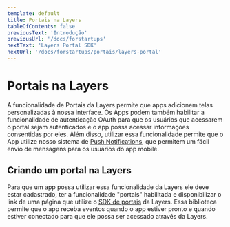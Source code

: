 ```yaml
---
template: default
title: Portais na Layers
tableOfContents: false
previousText: 'Introdução'
previousUrl: '/docs/forstartups'
nextText: 'Layers Portal SDK'
nextUrl: '/docs/forstartups/portais/layers-portal'
---
```


# Portais na Layers

A funcionalidade de Portais da Layers permite que apps adicionem telas personalizadas à nossa interface. Os Apps podem também habilitar a funcionalidade de autenticação OAuth para que os usuários que acessarem o portal sejam autenticados e o app possa acessar informações consentidas por eles. Além disso, utilizar essa funcionalidade permite que o App utilize nosso sistema de [Push Notifications](/docs/api/notifications/notication/send/post), que permitem um fácil envio de mensagens para os usuários do app mobile.



## Criando um portal na Layers

Para que um app possa utilizar essa funcionalidade da Layers ele deve estar cadastrado, ter a funcionalidade "portais" habilitada e disponibilizar o link de uma página que utilize o [SDK de portais](/docs/forstartups/portais/layers-portal) da Layers. Essa biblioteca permite que o app receba eventos quando o app estiver pronto e quando estiver conectado para que ele possa ser acessado através da Layers.
